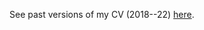 See past versions of my CV (2018--22) [here](https://github.com/rikudoukarthik/vitae/tree/e242e1785b4cb4059cc1ac01f007765b1761cf62/past_versions).
